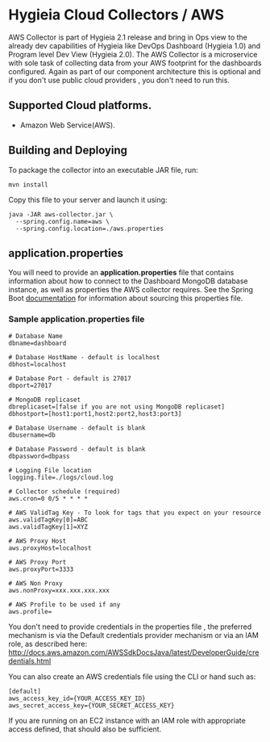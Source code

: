 # Hygieia Cloud Collectors / AWS

AWS Collector is part of Hygieia 2.1 release and bring in Ops view to the already dev capabilities of Hygieia like DevOps Dashboard (Hygieia 1.0) and Program level Dev View (Hygieia 2.0). The AWS Collector is a microservice with sole task of collecting data from your AWS footprint for the dashboards configured. Again as part of our component architecture this is optional and if you don't use public cloud providers , you don't need to run this.

##  Supported Cloud platforms.

- Amazon Web Service(AWS).

## Building and Deploying

To package the collector into an executable JAR file, run:
```
mvn install
```

Copy this file to your server and launch it using:
```
java -JAR aws-collector.jar \
  --spring.config.name=aws \
  --spring.config.location=./aws.properties
```

## application.properties

You will need to provide an **application.properties** file that contains information about how to connect to the Dashboard MongoDB database instance, as well as properties the AWS collector requires. See the Spring Boot [documentation](http://docs.spring.io/spring-boot/docs/current-SNAPSHOT/reference/htmlsingle/#boot-features-external-config-application-property-files) for information about sourcing this properties file.

### Sample application.properties file

```properties
# Database Name
dbname=dashboard

# Database HostName - default is localhost
dbhost=localhost

# Database Port - default is 27017
dbport=27017

# MongoDB replicaset
dbreplicaset=[false if you are not using MongoDB replicaset]
dbhostport=[host1:port1,host2:port2,host3:port3]

# Database Username - default is blank
dbusername=db

# Database Password - default is blank
dbpassword=dbpass

# Logging File location
logging.file=./logs/cloud.log

# Collector schedule (required)
aws.cron=0 0/5 * * * *

# AWS ValidTag Key - To look for tags that you expect on your resource
aws.validTagKey[0]=ABC
aws.validTagKey[1]=XYZ

# AWS Proxy Host
aws.proxyHost=localhost

# AWS Proxy Port
aws.proxyPort=3333

# AWS Non Proxy
aws.nonProxy=xxx.xxx.xxx.xxx

# AWS Profile to be used if any
aws.profile=
```

You don't need to provide credentials in the properties file , the preferred mechanism is via the Default credentials provider mechanism or via an IAM role, as described here:
http://docs.aws.amazon.com/AWSSdkDocsJava/latest/DeveloperGuide/credentials.html

You can also create an AWS credentials file using the CLI or hand such as:
```properties
[default]
aws_access_key_id={YOUR_ACCESS_KEY_ID}
aws_secret_access_key={YOUR_SECRET_ACCESS_KEY}
```

If you are running on an EC2 instance with an IAM role with appropriate access defined, that should also be sufficient.
